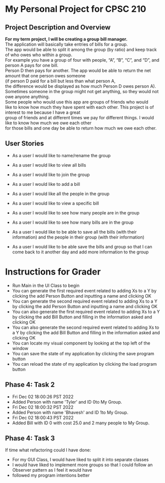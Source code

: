 # My Personal Project for CPSC 210

## Project Description and Overview

**For my term project, I will be creating a group bill manager.**  
The application will basically take entries of bills for a group.  
The app would be able to split it among the group (by ratio) and keep track of who owes who within a group.  
For example you have a group of four with people, “A”, “B”, “C”, and “D”, and person A pays for one bill.  
Person D then pays for another.  The app would be able to return the net amount that one person owes someone  
(if person D paid for a bill but less than what person A,  
the difference would be displayed as how much Person D owes person A).  
Sometimes someone in the group might not get anything, so they would not owe anyone anything.  
Some people who would use this app are groups of friends who would  
like to know how much they have spent with each other. This project is of interest to me because I have a great  
group of friends and at different times we pay for different things.  I would like to know how much we owe each other  
for those bills and one day be able to return how much we owe each other.  


## User Stories
- As a user I would like to name/rename the group
- As a user I would like to view all bills
- As a user I would like to join the group
- As a user I would like to add a bill
- As a user I would like all the people in the group
- As a user I would like to view a specific bill
- As a user I would like to see how many people are in the group
- As a user I would like to see how many bills are in the group

- As a user I would like to be able to save all the bills (with their information) 
and the people in their group (with their information)
- As a user I would like to be able save the bills and group so that I can come back to it another day and add more
information to the group

# Instructions for Grader
- Run Main in the UI Class to begin
- You can generate the first required event related to adding Xs to a Y by clicking the add Person Button
and inputting a name and clicking OK
- You can generate the second required event related to adding Xs to a Y by clicking the add Person Button
and inputting a name and clicking OK
- You can also generate the first required event related to adding Xs to a Y by clicking the add Bill Button 
and filling in the information asked and clicking OK
- You can also generate the second required event related to adding Xs to a Y by clicking the add Bill Button
and filling in the information asked and clicking OK
- You can locate my visual component by looking at the top left of the window
- You can save the state of my application by clicking the save program button
- You can reload the state of my application by clicking the load program button

## Phase 4: Task 2

- Fri Dec 02 18:00:26 PST 2022
- Added Person with name 'Tyler' and ID 0to My Group.
- Fri Dec 02 18:00:32 PST 2022
- Added Person with name 'Bhavesh' and ID 1to My Group.
- Fri Dec 02 18:00:43 PST 2022
- Added Bill with ID 0 with cost 25.0 and 2 many people to My Group.

## Phase 4: Task 3
If time what refactoring could I have done:

- For my GUI Class, I would have liked to split it into separate classes
- I would have liked to implement more groups so that I could follow an Observer pattern as I feel it would have
- followed my program intentions better

